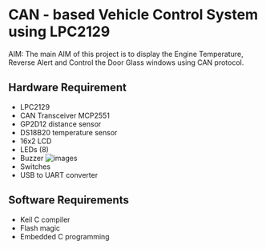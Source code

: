 # CAN - based Vehicle Control System using LPC2129 
AIM: The main AIM of this project is to display the Engine Temperature, Reverse Alert and Control the Door Glass windows using CAN protocol.

## Hardware Requirement
* LPC2129
* CAN Transceiver MCP2551
* GP2D12 distance sensor
* DS18B20 temperature sensor
* 16x2 LCD
* LEDs (8)
* Buzzer ![images](https://github.com/user-attachments/assets/5209f93b-91e0-410a-baef-701c66ebb026)
* Switches
* USB to UART converter
## Software Requirements
* Keil C compiler
* Flash magic
* Embedded C programming
  
